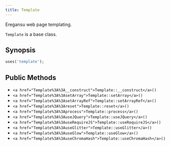```yaml
---
title: Template
---
```


Eregansu web page templating.

`Template` is a base class.

## Synopsis

```php
uses('template');
```

## Public Methods

* `<a href="Template%3A%3A__construct">Template::__construct</a>()`
* `<a href="Template%3A%3AsetArray">Template::setArray</a>()`
* `<a href="Template%3A%3AsetArrayRef">Template::setArrayRef</a>()`
* `<a href="Template%3A%3Areset">Template::reset</a>()`
* `<a href="Template%3A%3Aprocess">Template::process</a>()`
* `<a href="Template%3A%3AuseJQuery">Template::useJQuery</a>()`
* `<a href="Template%3A%3AuseRequireJS">Template::useRequireJS</a>()`
* `<a href="Template%3A%3AuseGlitter">Template::useGlitter</a>()`
* `<a href="Template%3A%3AuseGlow">Template::useGlow</a>()`
* `<a href="Template%3A%3AuseChromaHash">Template::useChromaHash</a>()`

